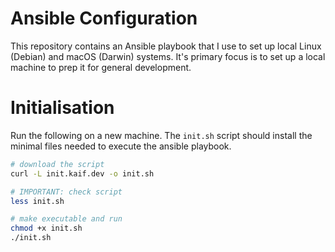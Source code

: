# Ansible Configuration
This repository contains an Ansible playbook that I use to set up local Linux (Debian) and macOS (Darwin) systems. It's primary focus is to set up a local machine to prep it for general development.

# Initialisation
Run the following on a new machine. The `init.sh` script should install the minimal files needed to execute the ansible playbook.

```sh
# download the script
curl -L init.kaif.dev -o init.sh

# IMPORTANT: check script
less init.sh

# make executable and run
chmod +x init.sh
./init.sh
```
